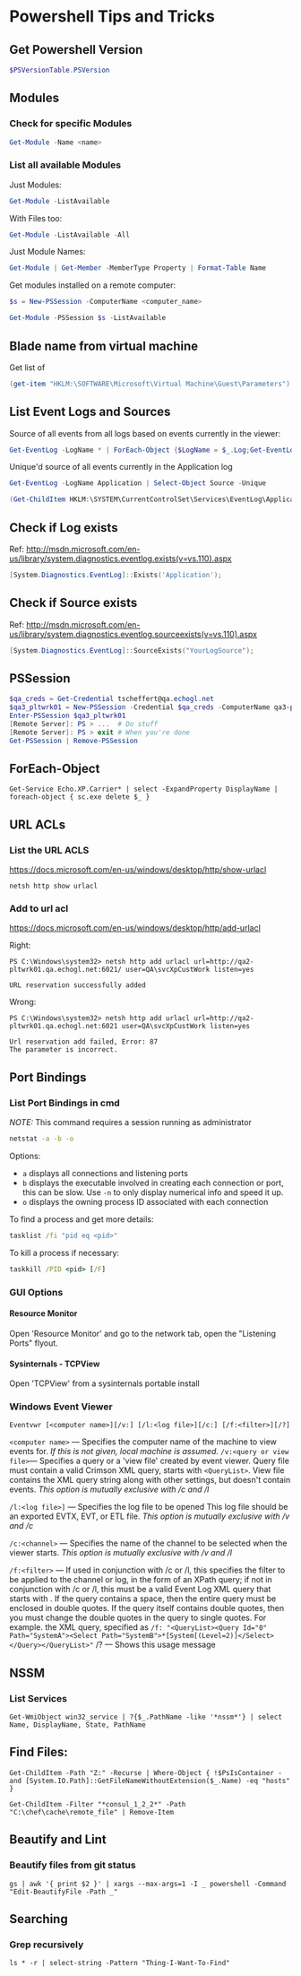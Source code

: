 # Powershell Tips and Tricks

## Get Powershell Version

```powershell
$PSVersionTable.PSVersion
```

## Modules

### Check for specific Modules

```powershell
Get-Module -Name <name>
```

### List all available Modules

Just Modules:

```powershell
Get-Module -ListAvailable
```

With Files too:

```powershell
Get-Module -ListAvailable -All
```

Just Module Names:

```powershell
Get-Module | Get-Member -MemberType Property | Format-Table Name
```

Get modules installed on a remote computer:

```powershell
$s = New-PSSession -ComputerName <computer_name>

Get-Module -PSSession $s -ListAvailable
```

## Blade name from virtual machine

Get list of

```powershell
(get-item "HKLM:\SOFTWARE\Microsoft\Virtual Machine\Guest\Parameters").GetValue("HostName")
```

## List Event Logs and Sources

Source of all events from all logs based on events currently in the viewer:

```powershell
Get-EventLog -LogName * | ForEach-Object {$LogName = $_.Log;Get-EventLog -LogName $LogName -ErrorAction SilentlyContinue | Select-Object @{Name= "Log Name";Expression = {$LogName}}, Source -Unique}
```

Unique'd source of all events currently in the Application log

```powershell
Get-EventLog -LogName Application | Select-Object Source -Unique
```

```powershell
(Get-ChildItem HKLM:\SYSTEM\CurrentControlSet\Services\EventLog\Application).pschildname
```

## Check if Log exists

Ref: <http://msdn.microsoft.com/en-us/library/system.diagnostics.eventlog.exists(v=vs.110).aspx>

```powershell
[System.Diagnostics.EventLog]::Exists('Application');
```

## Check if Source exists
Ref: <http://msdn.microsoft.com/en-us/library/system.diagnostics.eventlog.sourceexists(v=vs.110).aspx>

```powershell
[System.Diagnostics.EventLog]::SourceExists("YourLogSource");
```

## PSSession

```powershell
$qa_creds = Get-Credential tscheffert@qa.echogl.net
$qa3_pltwrk01 = New-PSSession -Credential $qa_creds -ComputerName qa3-pltwrk01.qa.echogl.net
Enter-PSSession $qa3_pltwrk01
[Remote Server]: PS > ...  # Do stuff
[Remote Server]: PS > exit # When you're done
Get-PSSession | Remove-PSSession
```

## ForEach-Object

```
Get-Service Echo.XP.Carrier* | select -ExpandProperty DisplayName | foreach-object { sc.exe delete $_ }
```

## URL ACLs

### List the URL ACLS

<https://docs.microsoft.com/en-us/windows/desktop/http/show-urlacl>

```
netsh http show urlacl
```

### Add to url acl

<https://docs.microsoft.com/en-us/windows/desktop/http/add-urlacl>

Right:

```
PS C:\Windows\system32> netsh http add urlacl url=http://qa2-pltwrk01.qa.echogl.net:6021/ user=QA\svcXpCustWork listen=yes

URL reservation successfully added
```

Wrong:

```
PS C:\Windows\system32> netsh http add urlacl url=http://qa2-pltwrk01.qa.echogl.net:6021 user=QA\svcXpCustWork listen=yes

Url reservation add failed, Error: 87
The parameter is incorrect.
```

## Port Bindings

### List Port Bindings in cmd

*NOTE:* This command requires a session running as administrator

```cmd
netstat -a -b -o
```

Options:

- `a` displays all connections and listening ports
- `b` displays the executable involved in creating each connection or port, this
  can be slow. Use `-n` to only display numerical info and speed it up.
- `o` displays the owning process ID associated with each connection

To find a process and get more details:

```cmd
tasklist /fi "pid eq <pid>"
```

To kill a process if necessary:

```cmd
taskkill /PID <pid> [/F]
```

### GUI Options

#### Resource Monitor

Open 'Resource Monitor' and go to the network tab, open the "Listening Ports" flyout.

#### Sysinternals - TCPView

Open 'TCPView' from a sysinternals portable install

### Windows Event Viewer

`Eventvwr [<computer name>][/v:] [/l:<log file>][/c:] [/f:<filter>][/?]`

`<computer name>` — Specifies the computer name of the machine to view events for. *If this is not*
*given, local machine is assumed.*
`/v:<query or view file>`— Specifies a query or a 'view file' created by event viewer. Query file must
contain a valid Crimson XML query, starts with `<QueryList>`.  View file contains the XML query string
along with other settings, but doesn't contain events.  *This option is mutually exclusive with /c and /l*

`/l:<log file>]` — Specifies the log file to be opened This log file should be an exported EVTX, EVT, or ETL
file. *This option is mutually exclusive with /v and /c*

`/c:<channel>` — Specifies the name of the channel to be selected when the viewer starts. *This*
*option is mutually exclusive with /v and /l*

`/f:<filter>` — If used in conjunction with /c or /l, this specifies the filter to be applied to the channel or
log, in the form of an XPath query; if not in conjunction with /c or /l, this must be a valid Event Log
XML query that starts with <QueryList>.  If the query contains a space, then the entire query must be
enclosed in double quotes.  If the query itself contains double quotes, then you must change the
double quotes in the query to single quotes.  For example. the XML query, specified as `/f: "<QueryList><Query Id="0" Path="SystemA"><Select Path="SystemB">*[System[(Level=2)]</Select></Query></QueryList>"`
/? — Shows this usage message

## NSSM

### List Services

```
Get-WmiObject win32_service | ?{$_.PathName -like '*nssm*'} | select Name, DisplayName, State, PathName
```

## Find Files:

```
Get-ChildItem -Path "Z:" -Recurse | Where-Object { !$PsIsContainer -and [System.IO.Path]::GetFileNameWithoutExtension($_.Name) -eq "hosts" }
```

```
Get-ChildItem -Filter "*consul_1_2_2*" -Path "C:\chef\cache\remote_file" | Remove-Item
```

## Beautify and Lint

### Beautify files from git status

```
gs | awk '{ print $2 }' | xargs --max-args=1 -I _ powershell -Command "Edit-BeautifyFile -Path _"
```

## Searching

### Grep recursively

```
ls * -r | select-string -Pattern "Thing-I-Want-To-Find"
```
